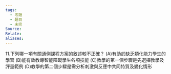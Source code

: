 ```yaml
---
tags:
  - 考題
  - 題目
  - 未完
Source:
Relate: 
aliases:
---
```

11.下列哪一項有關通例課程方案的敘述較不正確？
(A)有助於缺乏類化能力學生的學習
(B)能有效教導智能障礙學生各項技能
(C)教學的第一個步驟是先選擇教學及評量範例
(D)教學的第二個步驟是需分析刺激與反應中共同特質及變化情形
